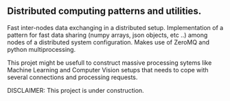 ## Distributed computing patterns and utilities.

Fast inter-nodes data exchanging in a distributed setup. Implementation of
a pattern for fast data sharing (numpy arrays, json objects, etc ..) among nodes
of a distributed system configuration. Makes use of ZeroMQ and python
multiprocessing.

This projet might be usefull to construct massive processing sytems like Machine
Learning and Computer Vision setups that needs to cope with several connections
and processing requests.

DISCLAIMER: This project is under construction.

